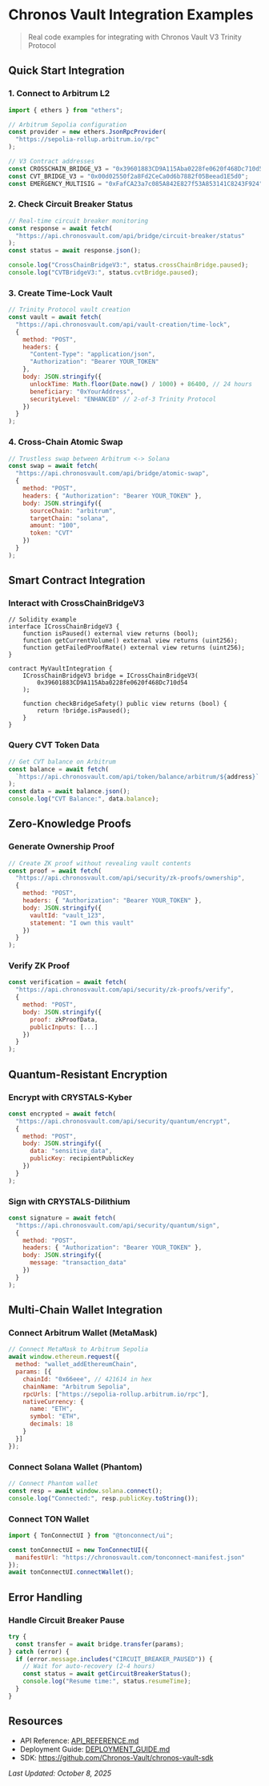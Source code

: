 # Chronos Vault Integration Examples

> Real code examples for integrating with Chronos Vault V3 Trinity Protocol

## Quick Start Integration

### 1. Connect to Arbitrum L2
```javascript
import { ethers } from "ethers";

// Arbitrum Sepolia configuration
const provider = new ethers.JsonRpcProvider(
  "https://sepolia-rollup.arbitrum.io/rpc"
);

// V3 Contract addresses
const CROSSCHAIN_BRIDGE_V3 = "0x39601883CD9A115Aba0228fe0620f468Dc710d54";
const CVT_BRIDGE_V3 = "0x00d02550f2a8Fd2CeCa0d6b7882f05Beead1E5d0";
const EMERGENCY_MULTISIG = "0xFafCA23a7c085A842E827f53A853141C8243F924";
```

### 2. Check Circuit Breaker Status
```javascript
// Real-time circuit breaker monitoring
const response = await fetch(
  "https://api.chronosvault.com/api/bridge/circuit-breaker/status"
);
const status = await response.json();

console.log("CrossChainBridgeV3:", status.crossChainBridge.paused);
console.log("CVTBridgeV3:", status.cvtBridge.paused);
```

### 3. Create Time-Lock Vault
```javascript
// Trinity Protocol vault creation
const vault = await fetch(
  "https://api.chronosvault.com/api/vault-creation/time-lock",
  {
    method: "POST",
    headers: {
      "Content-Type": "application/json",
      "Authorization": "Bearer YOUR_TOKEN"
    },
    body: JSON.stringify({
      unlockTime: Math.floor(Date.now() / 1000) + 86400, // 24 hours
      beneficiary: "0xYourAddress",
      securityLevel: "ENHANCED" // 2-of-3 Trinity Protocol
    })
  }
);
```

### 4. Cross-Chain Atomic Swap
```javascript
// Trustless swap between Arbitrum <-> Solana
const swap = await fetch(
  "https://api.chronosvault.com/api/bridge/atomic-swap",
  {
    method: "POST",
    headers: { "Authorization": "Bearer YOUR_TOKEN" },
    body: JSON.stringify({
      sourceChain: "arbitrum",
      targetChain: "solana",
      amount: "100",
      token: "CVT"
    })
  }
);
```

## Smart Contract Integration

### Interact with CrossChainBridgeV3
```solidity
// Solidity example
interface ICrossChainBridgeV3 {
    function isPaused() external view returns (bool);
    function getCurrentVolume() external view returns (uint256);
    function getFailedProofRate() external view returns (uint256);
}

contract MyVaultIntegration {
    ICrossChainBridgeV3 bridge = ICrossChainBridgeV3(
        0x39601883CD9A115Aba0228fe0620f468Dc710d54
    );
    
    function checkBridgeSafety() public view returns (bool) {
        return !bridge.isPaused();
    }
}
```

### Query CVT Token Data
```javascript
// Get CVT balance on Arbitrum
const balance = await fetch(
  `https://api.chronosvault.com/api/token/balance/arbitrum/${address}`
);
const data = await balance.json();
console.log("CVT Balance:", data.balance);
```

## Zero-Knowledge Proofs

### Generate Ownership Proof
```javascript
// Create ZK proof without revealing vault contents
const proof = await fetch(
  "https://api.chronosvault.com/api/security/zk-proofs/ownership",
  {
    method: "POST",
    headers: { "Authorization": "Bearer YOUR_TOKEN" },
    body: JSON.stringify({
      vaultId: "vault_123",
      statement: "I own this vault"
    })
  }
);
```

### Verify ZK Proof
```javascript
const verification = await fetch(
  "https://api.chronosvault.com/api/security/zk-proofs/verify",
  {
    method: "POST",
    body: JSON.stringify({
      proof: zkProofData,
      publicInputs: [...]
    })
  }
);
```

## Quantum-Resistant Encryption

### Encrypt with CRYSTALS-Kyber
```javascript
const encrypted = await fetch(
  "https://api.chronosvault.com/api/security/quantum/encrypt",
  {
    method: "POST",
    body: JSON.stringify({
      data: "sensitive_data",
      publicKey: recipientPublicKey
    })
  }
);
```

### Sign with CRYSTALS-Dilithium
```javascript
const signature = await fetch(
  "https://api.chronosvault.com/api/security/quantum/sign",
  {
    method: "POST",
    headers: { "Authorization": "Bearer YOUR_TOKEN" },
    body: JSON.stringify({
      message: "transaction_data"
    })
  }
);
```

## Multi-Chain Wallet Integration

### Connect Arbitrum Wallet (MetaMask)
```javascript
// Connect MetaMask to Arbitrum Sepolia
await window.ethereum.request({
  method: "wallet_addEthereumChain",
  params: [{
    chainId: "0x66eee", // 421614 in hex
    chainName: "Arbitrum Sepolia",
    rpcUrls: ["https://sepolia-rollup.arbitrum.io/rpc"],
    nativeCurrency: {
      name: "ETH",
      symbol: "ETH",
      decimals: 18
    }
  }]
});
```

### Connect Solana Wallet (Phantom)
```javascript
// Connect Phantom wallet
const resp = await window.solana.connect();
console.log("Connected:", resp.publicKey.toString());
```

### Connect TON Wallet
```javascript
import { TonConnectUI } from "@tonconnect/ui";

const tonConnectUI = new TonConnectUI({
  manifestUrl: "https://chronosvault.com/tonconnect-manifest.json"
});
await tonConnectUI.connectWallet();
```

## Error Handling

### Handle Circuit Breaker Pause
```javascript
try {
  const transfer = await bridge.transfer(params);
} catch (error) {
  if (error.message.includes("CIRCUIT_BREAKER_PAUSED")) {
    // Wait for auto-recovery (2-4 hours)
    const status = await getCircuitBreakerStatus();
    console.log("Resume time:", status.resumeTime);
  }
}
```

## Resources
- API Reference: [API_REFERENCE.md](./API_REFERENCE.md)
- Deployment Guide: [DEPLOYMENT_GUIDE.md](./DEPLOYMENT_GUIDE.md)
- SDK: https://github.com/Chronos-Vault/chronos-vault-sdk

*Last Updated: October 8, 2025*
